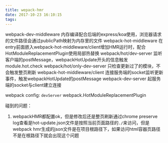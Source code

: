 ```yaml
---
title: wepack-hmr
date: 2017-10-23 16:10:15
tags:
---
```

webpack-dev-middleware 内存编译配合后端的express/koa使用，浏览器请求的文件路径会通过publicPath映射为内存里的文件
webpack-hot-middleware 在entry前面嵌入webpack-hot-middleware/client增加HMR运行时，配合HotModuleReplacementPlugin使用局部热替换
webpack/hot/dev-server 监听客户端的postMessage，webpackHotUpdate开头的信息触发module.hot.check
webpack/hot/only-dev-server 只检查更新过了的模块，不会触发整页刷新
webpack-hot-middleware/client 连接服务端的socket监听更新事件，触发webpackHotUpdate的postMessage
webpack-dev-server 起服务端的socket与client建立连接

webpack config: `devServer`
webpack.HotModuleReplacementPlugin

碰到的问题：
1. webpackHMR都配置ok，但是修改后还是整页刷新通过chrome preserve log查看是hot-update.json文件是按照当前页面路径的`./`来访问，但是webpack hmr生成的json文件是在项目根路径下，如果访问html容器页路径不是在根路径下就会出现这个问题
